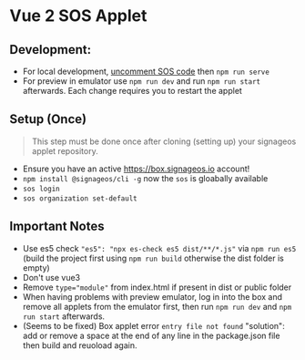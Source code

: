# Vue 2 SOS Applet

## Development:

+ For local development, [uncomment SOS code](https://github.com/flyocloud/signageos-vue2-example/pull/1/files) then `npm run serve`
+ For preview in emulator use `npm run dev` and run `npm run start` afterwards. Each change requires you to restart the applet

## Setup (Once)

> This step must be done once after cloning (setting up) your signageos applet repository.

+ Ensure you have an active https://box.signageos.io account!
+ `npm install @signageos/cli -g` now the `sos` is gloabally available
+ `sos login`
+ `sos organization set-default`

## Important Notes

+ Use es5 check `"es5": "npx es-check es5 dist/**/*.js"` via `npm run es5` (build the project first using `npm run build` otherwise the dist folder is empty)
+ Don't use vue3
+ Remove `type="module"` from index.html if present in dist or public folder
+ When having problems with preview emulator, log in into the box and remove all applets from the emulator first, then run `npm run dev` and `npm run start` afterwards.
+ (Seems to be fixed) Box applet error `entry file not found` "solution": add or remove a space at the end of any line in the package.json file then build and reuoload again.

